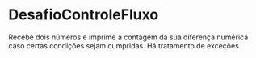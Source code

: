 # DesafioControleFluxo

Recebe dois números e imprime a contagem da sua diferença numérica caso certas condições sejam cumpridas. Há tratamento de exceções.